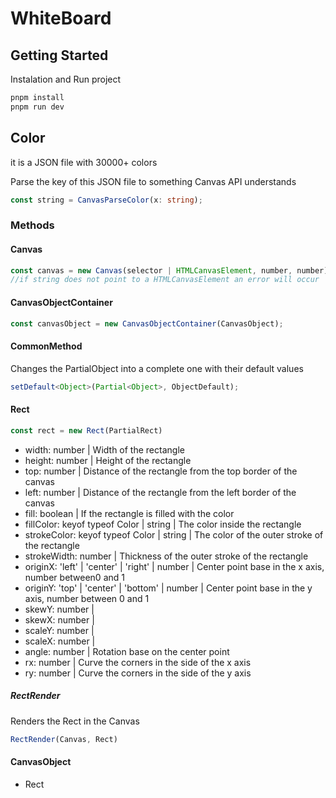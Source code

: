 # WhiteBoard
## Getting Started
Instalation and Run project
```sh
pnpm install
pnpm run dev 
```
## Color
it is a JSON file with 30000+ colors

Parse the key of this JSON file to something Canvas API understands
```typescript
const string = CanvasParseColor(x: string);
```

### Methods
#### Canvas
```typescript
const canvas = new Canvas(selector | HTMLCanvasElement, number, number);
//if string does not point to a HTMLCanvasElement an error will occur
```
#### CanvasObjectContainer
```typescript
const canvasObject = new CanvasObjectContainer(CanvasObject);
```

#### CommonMethod
Changes the PartialObject into a complete one with their default values
```typescript
setDefault<Object>(Partial<Object>, ObjectDefault);
```

#### Rect

```typescript
const rect = new Rect(PartialRect)
```
* width: number | 
Width of the rectangle
* height: number | 
Height of the rectangle
* top: number | 
Distance of the rectangle from the top border of the canvas
* left: number | 
Distance of the rectangle from the left border of the canvas
* fill: boolean | 
If the rectangle is filled with the color
* fillColor: keyof typeof Color | string | 
The color inside the rectangle
* strokeColor: keyof typeof Color | string | 
The color of the outer stroke of the rectangle
* strokeWidth: number | 
Thickness of the outer stroke of the rectangle
* originX: 'left' | 'center' | 'right' | number | 
Center point base in the x axis, number between0 and 1
* originY: 'top' | 'center' | 'bottom' | number | 
Center point base in the y axis, number between 0 and 1
* skewY: number | 
* skewX: number | 
* scaleY: number | 
* scaleX: number | 
* angle: number | 
Rotation base on the center point
* rx: number | 
Curve the corners in the side of the x axis
* ry: number | 
Curve the corners in the side of the y axis

##### RectRender
Renders the Rect in the Canvas
```typescript
RectRender(Canvas, Rect)
```

#### CanvasObject
* Rect
